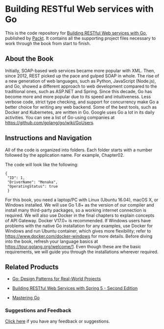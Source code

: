 # Building RESTful Web services with Go
This is the code repository for [Building RESTful Web services with Go](https://www.packtpub.com/application-development/building-restful-web-services-go?utm_source=github&utm_medium=repository&utm_campaign=9781788294287), published by [Packt](https://www.packtpub.com/?utm_source=github). It contains all the supporting project files necessary to work through the book from start to finish.
## About the Book
Initially, SOAP-based web services became more popular with XML. Then, since 2012,
REST picked up the pace and gulped SOAP in whole. The rise of a new generation of web
languages, such as Python, JavaScript (Node.js), and Go, showed a different approach to
web development compared to the traditional ones, such as ASP.NET and Spring. Since this
decade, Go has become more and more popular due to its speed and intuitiveness. Less
verbose code, strict type checking, and support for concurrency make Go a better choice for
writing any web backend. Some of the best tools, such as Docker and Kubernetes, are
written in Go. Google uses Go a lot in its daily activities. You can see a list of Go-using
companies at https://github.com/golang/go/wiki/GoUsers.
## Instructions and Navigation
All of the code is organized into folders. Each folder starts with a number followed by the application name. For example, Chapter02.



The code will look like the following:
```
{
 "ID": 1,
 "DriverName": "Menaka",
 "OperatingStatus": true
 }
```

For this book, you need a laptop/PC with Linux (Ubuntu 16.04), macOS X, or Windows
installed. We will use Go 1.8+ as the version of our compiler and install many third-party
packages, so a working internet connection is required.
We will also use Docker in the final chapters to explain concepts of API Gateway. Docker
V17.0+ is recommended. If Windows users have problems with the native Go installation
for any examples, use Docker for Windows and run Ubuntu container, which gives more
flexibility; refer to https://www.docker.com/docker-windows for more details.
Before diving into the book, refresh your language basics at https://tour.golang.org/welcome/1.
Even though these are the basic requirements, we will guide you through the installations
wherever required.

## Related Products
* [Go: Design Patterns for Real-World Projects](https://www.packtpub.com/application-development/go-design-patterns-real-world-projects?utm_source=github&utm_medium=repository&utm_campaign=9781788390552)

* [Building RESTful Web Services with Spring 5 - Second Edition](https://www.packtpub.com/application-development/building-restful-web-services-spring-5-second-edition?utm_source=github&utm_medium=repository&utm_campaign=9781788475891)

* [Mastering Go](https://www.packtpub.com/networking-and-servers/mastering-go?utm_source=github&utm_medium=repository&utm_campaign=9781788626545)

### Suggestions and Feedback
[Click here](https://docs.google.com/forms/d/e/1FAIpQLSe5qwunkGf6PUvzPirPDtuy1Du5Rlzew23UBp2S-P3wB-GcwQ/viewform) if you have any feedback or suggestions.
